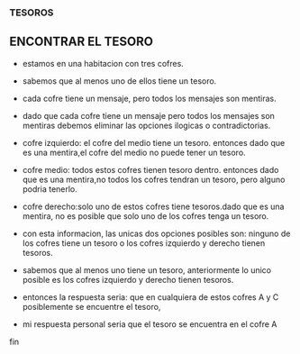 ### TESOROS


## ENCONTRAR EL TESORO

* estamos en una habitacion con tres cofres.
* sabemos que al menos uno de ellos  tiene un tesoro.
* cada cofre tiene un mensaje, pero todos los mensajes son mentiras.
 

* dado que cada cofre tiene un mensaje pero todos los mensajes son mentiras
debemos eliminar las opciones ilogicas o contradictorias.


* cofre izquierdo: el cofre del medio tiene un tesoro.
entonces dado que es una mentira,el cofre del medio no puede tener un tesoro.


* cofre medio: todos estos cofres tienen tesoro dentro.
entonces dado que es una mentira,no todos los cofres tendran un tesoro, pero alguno podria tenerlo.


* cofre derecho:solo uno de estos cofres tiene tesoros.dado que es una mentira, no es posible que solo uno de los cofres tenga un tesoro.
 

* con esta informacion, las unicas dos opciones posibles son:
ninguno de los cofres tiene un tesoro o los cofres izquierdo y derecho tienen tesoros.


* sabemos que al menos uno tiene un tesoro, anteriormente lo unico posible es 
los cofres izquierdo y derecho tienen tesoros.


* entonces la respuesta seria:
 que en cualquiera de estos cofres A y C  posiblemente
se encuentre el tesoro,


* mi respuesta personal seria
 que el tesoro se encuentra en el cofre A
 
fin











